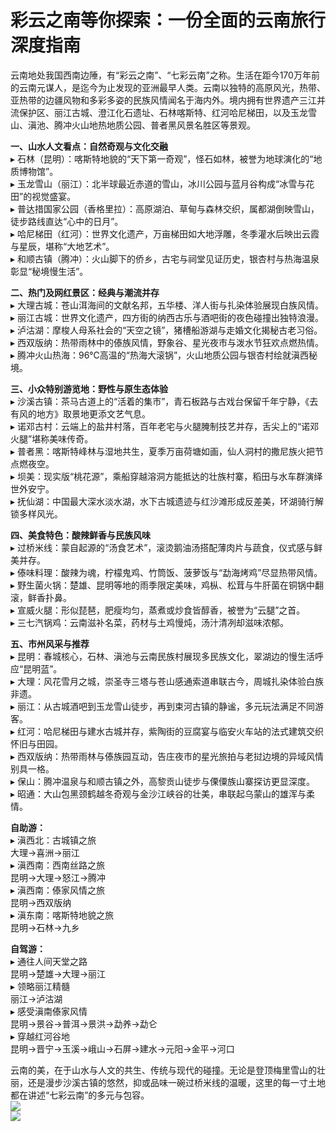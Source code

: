 # 彩云之南等你探索：一份全面的云南旅行深度指南  

云南地处我国西南边陲，有“彩云之南”、“七彩云南”之称。生活在距今170万年前的云南元谋人，是迄今为止发现的亚洲最早人类。云南以独特的高原风光，热带、亚热带的边疆风物和多彩多姿的民族风情闻名于海内外。境内拥有世界遗产三江并流保护区、丽江古城、澄江化石遗址、石林喀斯特、红河哈尼梯田，以及玉龙雪山、滇池、腾冲火山地热地质公园、普者黑风景名胜区等景观。  

**一、山水人文看点：自然奇观与文化交融**  
▸ 石林（昆明）：喀斯特地貌的“天下第一奇观”，怪石如林，被誉为地球演化的“地质博物馆”。  
▸ 玉龙雪山（丽江）：北半球最近赤道的雪山，冰川公园与蓝月谷构成“冰雪与花田”的视觉盛宴。  
▸ 普达措国家公园（香格里拉）：高原湖泊、草甸与森林交织，属都湖倒映雪山，徒步路线直达“心中的日月”。  
▸ 哈尼梯田（红河）：世界文化遗产，万亩梯田如大地浮雕，冬季灌水后映出云霞与星辰，堪称“大地艺术”。  
▸ 和顺古镇（腾冲）：火山脚下的侨乡，古宅与祠堂见证历史，银杏村与热海温泉彰显“秘境慢生活”。  

**二、热门及网红景区：经典与潮流并存**  
▸ 大理古城：苍山洱海间的文献名邦，五华楼、洋人街与扎染体验展现白族风情。  
▸ 丽江古城：世界文化遗产，四方街的纳西古乐与酒吧街的夜色碰撞出独特浪漫。  
▸ 泸沽湖：摩梭人母系社会的“天空之镜”，猪槽船游湖与走婚文化揭秘古老习俗。  
▸ 西双版纳：热带雨林中的傣族风情，野象谷、星光夜市与泼水节狂欢点燃热情。  
▸ 腾冲火山热海：96℃高温的“热海大滚锅”，火山地质公园与银杏村绘就滇西秘境。  

**三、小众特别游览地：野性与原生态体验**  
▸ 沙溪古镇：茶马古道上的“活着的集市”，青石板路与古戏台保留千年宁静，《去有风的地方》取景地更添文艺气息。  
▸ 诺邓古村：云端上的盐井村落，百年老宅与火腿腌制技艺并存，舌尖上的“诺邓火腿”堪称美味传奇。  
▸ 普者黑：喀斯特峰林与湿地共生，夏季万亩荷塘如画，仙人洞村的撒尼族火把节点燃夜空。  
▸ 坝美：现实版“桃花源”，乘船穿越溶洞方能抵达的壮族村寨，稻田与水车群演绎世外安宁。  
▸ 抚仙湖：中国最大深水淡水湖，水下古城遗迹与红沙滩形成反差美，环湖骑行解锁多样风光。  

**四、美食特色：酸辣鲜香与民族风味**  
▸ 过桥米线：蒙自起源的“汤食艺术”，滚烫鹅油汤搭配薄肉片与蔬食，仪式感与鲜美并存。  
▸ 傣味料理：酸辣为魂，柠檬鬼鸡、竹筒饭、菠萝饭与“勐海烤鸡”尽显热带风情。  
▸ 野生菌火锅：楚雄、昆明等地的雨季限定美味，鸡枞、松茸与牛肝菌在铜锅中翻滚，鲜香扑鼻。  
▸ 宣威火腿：形似琵琶，肥瘦均匀，蒸煮或炒食皆醇香，被誉为“云腿”之首。  
▸ 三七汽锅鸡：云南滋补名菜，药材与土鸡慢炖，汤汁清冽却滋味浓郁。  

**五、市州风采与推荐**  
▸ 昆明：春城核心，石林、滇池与云南民族村展现多民族文化，翠湖边的慢生活呼应“昆明蓝”。  
▸ 大理：风花雪月之城，崇圣寺三塔与苍山感通索道串联古今，周城扎染体验白族非遗。  
▸ 丽江：从古城酒吧到玉龙雪山徒步，再到束河古镇的静谧，多元玩法满足不同游客。  
▸ 红河：哈尼梯田与建水古城并存，紫陶街的豆腐宴与临安火车站的法式建筑交织怀旧与田园。  
▸ 西双版纳：热带雨林与傣族园互动，告庄夜市的星光旅拍与老挝边境的异域风情别具一格。  
▸ 保山：腾冲温泉与和顺古镇之外，高黎贡山徒步与傈僳族山寨探访更显深度。  
▸ 昭通：大山包黑颈鹤越冬奇观与金沙江峡谷的壮美，串联起乌蒙山的雄浑与柔情。  

**自助游：**  
▸ 滇西北：古城镇之旅  
大理→喜洲→丽江  
▸ 滇西南：西南丝路之旅  
昆明→大理→怒江→腾冲  
▸ 滇西南：傣家风情之旅  
昆明→西双版纳  
▸ 滇东南：喀斯特地貌之旅  
昆明→石林→九乡  

**自驾游：**  
▸ 通往人间天堂之路  
昆明→楚雄→大理→丽江  
▸ 领略丽江精髓  
丽江→泸沽湖  
▸ 感受滇南傣家风情  
昆明→景谷→普洱→景洪→勐养→勐仑  
▸ 穿越红河谷地  
昆明→晋宁→玉溪→峨山→石屏→建水→元阳→金平→河口  

云南的美，在于山水与人文的共生、传统与现代的碰撞。无论是登顶梅里雪山的壮丽，还是漫步沙溪古镇的悠然，抑或品味一碗过桥米线的温暖，这里的每一寸土地都在讲述“七彩云南”的多元与包容。  
![](https://boot-img.xuexi.cn/image/1005/process/b354b56e14b4445688a59d6215c0c654.jpg)  
![](https://s1.imagehub.cc/images/2025/06/25/7e4cfded0203aa3632706071d2f1e26e.jpg)  
<!-- Last processed: 2025-08-11 04:38:03 -->
